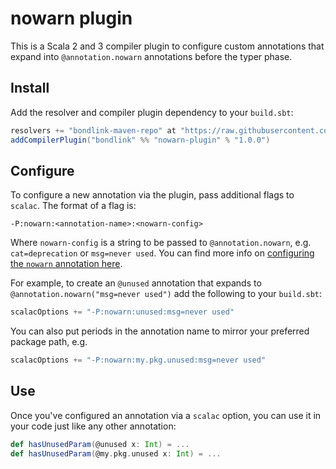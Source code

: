 # nowarn plugin

This is a Scala 2 and 3 compiler plugin to configure custom annotations that expand into `@annotation.nowarn`
annotations before the typer phase.

## Install

Add the resolver and compiler plugin dependency to your `build.sbt`:

```scala
resolvers += "bondlink-maven-repo" at "https://raw.githubusercontent.com/mblink/maven-repo/main"
addCompilerPlugin("bondlink" %% "nowarn-plugin" % "1.0.0")
```

## Configure

To configure a new annotation via the plugin, pass additional flags to `scalac`. The format of a flag is:

```
-P:nowarn:<annotation-name>:<nowarn-config>
```

Where `nowarn-config` is a string to be passed to `@annotation.nowarn`, e.g. `cat=deprecation` or `msg=never used`. You can find more info on [configuring the `nowarn` annotation here](https://www.scala-lang.org/2021/01/12/configuring-and-suppressing-warnings.html#configuring-warnings).

For example, to create an `@unused` annotation that expands to `@annotation.nowarn("msg=never used")` add the following to your `build.sbt`:

```scala
scalacOptions += "-P:nowarn:unused:msg=never used"
```

You can also put periods in the annotation name to mirror your preferred package path, e.g.

```scala
scalacOptions += "-P:nowarn:my.pkg.unused:msg=never used"
```

## Use

Once you've configured an annotation via a `scalac` option, you can use it in your code just like any other annotation:

```scala
def hasUnusedParam(@unused x: Int) = ...
def hasUnusedParam(@my.pkg.unused x: Int) = ...
```
